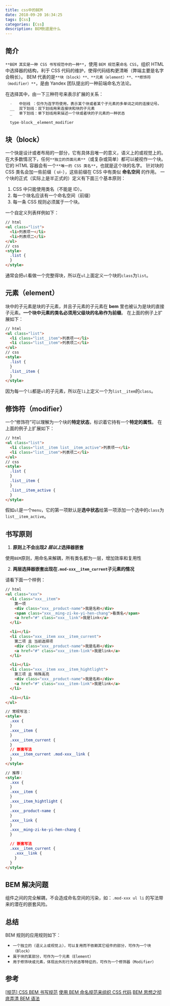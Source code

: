 ```yaml
---
title: css中的BEM
date: 2018-09-20 16:34:25
tags: [Css]
categories: [Css]
description: BEM到底是什么
---
```


## 简介

`**BEM 其实是一种 CSS 书写规范中的一种**`，使用 `BEM 规范`来`命名 CSS`，组织 HTML 中选择器的结构，利于 CSS 代码的维护，使得代码结构更清晰（弊端主要是名字会稍长）。
BEM 代表的是`**块（block）**、**元素（element）**、**修饰符（modifier）**`，是由 Yandex 团队提出的一种前端命名方法论。

在选择其中，由一下三种符号来表示扩展的关系：

```javascript
  -   中划线 ：仅作为连字符使用，表示某个块或者某个子元素的多单词之间的连接记号。
  __  双下划线：双下划线用来连接块和块的子元素
  _   单下划线：单下划线用来描述一个块或者块的子元素的一种状态

  type-block__element_modifier
```

## 块（block）

一个快是设计或者布局的一部分，它有具体且唯一的意义，语义上的或视觉上的。
在大多数情况下，任何`**独立的页面元素**`（或复杂或简单）都可以被视作一个块。它的 HTML 容器会有一个`**唯一的 CSS 类名**`，也就是这个块的名字。
针对块的 CSS 类名会加一些前缀（ ui-），这些前缀在 CSS 中有类似 **命名空间** 的作用。
一个块的正式（实际上是半正式的）定义有下面三个基本原则：

1. CSS 中只能使用类名（不能是 ID）。
2. 每一个块名应该有一个命名空间（前缀）
3. 每一条 CSS 规则必须属于一个块。

一个自定义列表样例如下：

```html
// html
<ul class="list">
  <li>列表项一</li>
  <li>列表项二</li>
</ul>
// css
<style>
  .list {
  }
</style>
```

通常会把`ul`看做一个完整得块，所以在`ul`上面定义一个块的`class`为`list`。

## 元素（element）

块中的子元素是块的子元素，并且子元素的子元素在 **bem** 里也被认为是块的直接子元素。**一个块中元素的类名必须用父级块的名称作为前缀**。
在上面的例子上扩展如下：

```html
// html
<ul class="list">
  <li class="list__item">列表项一</li>
  <li class="list__item">列表项二</li>
</ul>
// css
<style>
  .list {
  }
  .list__item {
  }
</style>
```

因为每一个`li`都是`ul`的子元素，所以在`li`上定义一个为`list__item`的`class`。

## 修饰符（modifier）

一个“修饰符”可以理解为一个块的**特定状态**，标识着它持有一个**特定的属性**。
在上面的例子上扩展如下：

```html
// html
<ul class="list">
  <li class="list__item list__item_active">列表项一</li>
  <li class="list__item">列表项二</li>
</ul>
// css
<style>
  .list {
  }
  .list__item {
  }
  .list__item_active {
  }
</style>
```

假如`ul`是一个`menu`，它的第一项默认是**选中状态**给第一项添加一个选中的`class`为`list__item_active`。

## 书写原则

1. **原则上不会出现*2 层以上*选择器嵌套**

使用`BEM`原则，用命名来解耦，所有类名都为一层，增加效率和复用性

2. **两层选择器嵌套出现在`.mod-xxx__item_current`子元素的情况**

请看下面一个样例：

```html
// html
<ul class="xxx">
  <li class="xxx__item">
    第一项
    <div class="xxx__product-name">我是名称</div>
    <span class="xxx__ming-zi-ke-yi-hen-chang">看类名</span>
    <a href="#" class="xxx__link">我是link</a>
  </li>

  <li></li>
  <li class="xxx__item xxx__item_current">
    第二项 且 当前选择项
    <div class="xxx__product-name">我是名称</div>
    <a href="#" class="xxx__item-link">我是link</a>
  </li>

  <li></li>
  <li class="xxx__item xxx__item_hightlight">
    第三项 且 特殊高亮
    <div class="xxx__product-name">我是名称</div>
    <a href="#" class="xxx__item-link">我是link</a>
  </li>

  <li></li>
</ul>

// 常规写法：
<style>
  .xxx {
  }
  .xxx__item {
  }
  .xxx__item_current {
  }
  // 嵌套写法
  .xxx__item_current .mod-xxx__link {
  }
</style>

// 推荐：
<style>
  .xxx {
  }
  .xxx__item {
  }
  .xxx__item_hightlight {
  }
  .xxx__product-name {
  }
  .xxx__link {
  }
  .xxx__ming-zi-ke-yi-hen-chang {
  }

  // 嵌套写法
  .xxx__item_current {
    .xxx__link {
    }
  }
</style>
```

## BEM 解决问题

组件之间的完全解耦，不会造成命名空间的污染，如：`.mod-xxx ul li` 的写法带来的潜在的嵌套风险。

## 总结

BEM 规则的应用规则如下：

- `一个独立的（语义上或视觉上），可以复用而不依赖其它组件的部分，可作为一个块（Block）`
- `属于块的某部分，可作为一个元素（Element）`
- `用于修饰块或元素，体现出外形行为状态等特征的，可作为一个修饰器（Modifier）`

## 参考

[[规范] CSS BEM 书写规范](https://github.com/Tencent/tmt-workflow/wiki/%E2%92%9B-%5B%E8%A7%84%E8%8C%83%5D--CSS-BEM-%E4%B9%A6%E5%86%99%E8%A7%84%E8%8C%83)
[使用 BEM 命名规范来组织 CSS 代码](https://www.cnblogs.com/imwtr/p/8521031.html)
[BEM 思想之彻底弄清 BEM 语法](https://www.w3cplus.com/css/mindbemding-getting-your-head-round-bem-syntax.html)
